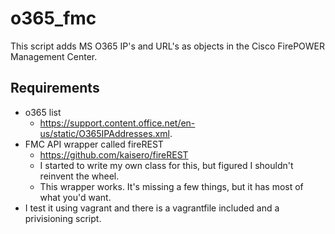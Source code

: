 # o365_fmc
This script adds MS O365 IP's and URL's as objects in the Cisco FirePOWER Management Center.
## Requirements
- o365 list
  - https://support.content.office.net/en-us/static/O365IPAddresses.xml.
- FMC API wrapper called fireREST
  - https://github.com/kaisero/fireREST
  - I started to write my own class for this, but figured I shouldn't reinvent the wheel.
  - This wrapper works. It's missing a few things, but it has most of what you'd want.
- I test it using vagrant and there is a vagrantfile included and a privisioning script.
